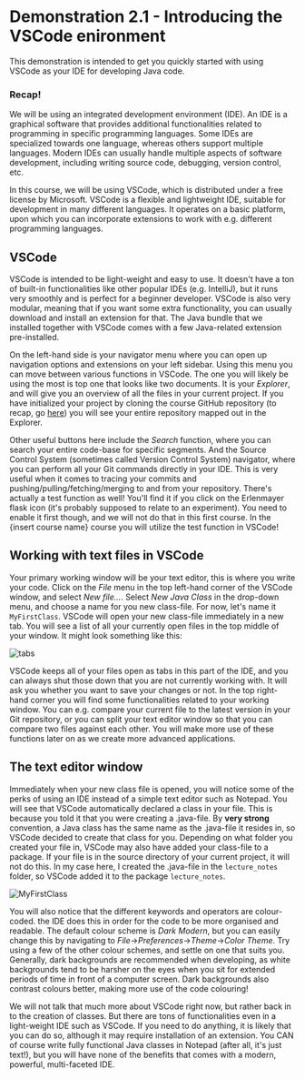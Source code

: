 # Demonstration 2.1 - Introducing the VSCode enironment
This demonstration is intended to get you quickly started with using VSCode as your IDE for developing Java code.

### Recap!
We will be using an integrated development environment (IDE). An IDE is a graphical software that provides additional functionalities related to programming in specific programming languages. Some IDEs are specialized towards one language, whereas others support multiple languages. Modern IDEs can usually handle multiple aspects of software development, including writing source code, debugging, version control, etc.<br>

In this course, we will be using VSCode, which is distributed under a free license by Microsoft. VSCode is a flexible and lightweight IDE, suitable for development in many different languages. It operates on a basic platform, upon which you can incorporate extensions to work with e.g. different programming languages.

## VSCode
VSCode is intended to be light-weight and easy to use. It doesn't have a ton of built-in functionalities like other popular IDEs (e.g. IntelliJ), but it runs very smoothly and is perfect for a beginner developer. VSCode is also very modular, meaning that if you want some extra functionality, you can usually download and install an extension for that. The Java bundle that we installed together with VSCode comes with a few Java-related extension pre-installed.

On the left-hand side is your navigator menu where you can open up navigation options and extensions on your left sidebar. Using this menu you can move between various functions in VSCode. The one you will likely be using the most is top one that looks like two documents. It is your <i>Explorer</i>, and will give you an overview of all the files in your current project. If you have initialized your project by cloning the course GitHub repository (to recap, go <a href="Lecture_notes\D1.1 - Introducing Git and GitHub.md">here</a>) you will see your entire repository mapped out in the Explorer.

Other useful buttons here include the <i>Search</i> function, where you can search your entire code-base for specific segments. And the Source Control System (sometimes called Version Control System) navigator, where you can perform all your Git commands directly in your IDE. This is very useful when it comes to tracing your commits and pushing/pulling/fetching/merging to and from your repository. There's actually a test function as well! You'll find it if you click on the Erlenmayer flask icon (it's probably supposed to relate to an experiment). You need to enable it first though, and we will not do that in this first course. In the {insert course name} course you will utilize the test function in VSCode!

## Working with text files in VSCode
Your primary working window will be your text editor, this is where you write your code. Click on the <i>File</i> menu in the top left-hand corner of the VSCode window, and select <i>New file...</i>. Select <i>New Java Class</i> in the drop-down menu, and choose a name for you new class-file. For now, let's name it `MyFirstClass`. VSCode will open your new class-file immediately in a new tab. You will see a list of all your currently open files in the top middle of your window. It might look something like this:

![tabs](/assets/demo_2/tabs.PNG)

VSCode keeps all of your files open as tabs in this part of the IDE, and you can always shut those down that you are not currently working with. It will ask you whether you want to save your changes or not. In the top right-hand corner you will find some functionalities related to your working window. You can e.g. compare your current file to the latest version in your Git repository, or you can split your text editor window so that you can compare two files against each other. You will make more use of these functions later on as we create more advanced applications.

## The text editor window
Immediately when your new class file is opened, you will notice some of the perks of using an IDE instead of a simple text editor such as Notepad. You will see that VSCode automatically declared a class in your file. This is because you told it that you were creating a .java-file. By <b>very strong</b> convention, a Java class has the same name as the .java-file it resides in, so VSCode decided to create that class for you. Depending on what folder you created your file in, VSCode may also have added your class-file to a package. If your file is in the source directory of your current project, it will not do this. In my case here, I created the .java-file in the `lecture_notes` folder, so VSCode added it to the package `lecture_notes`.

![MyFirstClass](/assets/demo_2/MyFirstClass.PNG)

You will also notice that the different keywords and operators are colour-coded. the IDE does this in order for the code to be more organised and readable. The default colour scheme is <i>Dark Modern</i>, but you can easily change this by navigating to <i>File</i>-><i>Preferences</i>-><i>Theme</i>-><i>Color Theme</i>. Try using a few of the other colour schemes, and settle on one that suits you. Generally, dark backgrounds are recommended when developing, as white backgrounds tend to be harsher on the eyes when you sit for extended periods of time in front of a computer screen. Dark backgrounds also contrast colours better, making more use of the code colouring!

We will not talk that much more about VSCode right now, but rather back in to the creation of classes. But there are tons of functionalities even in a light-weight IDE such as VSCode. If you need to do anything, it is likely that you can do so, although it may require installation of an extension. You CAN of course write fully functional Java classes in Notepad (after all, it's just text!), but you will have none of the benefits that comes with a modern, powerful, multi-faceted IDE.